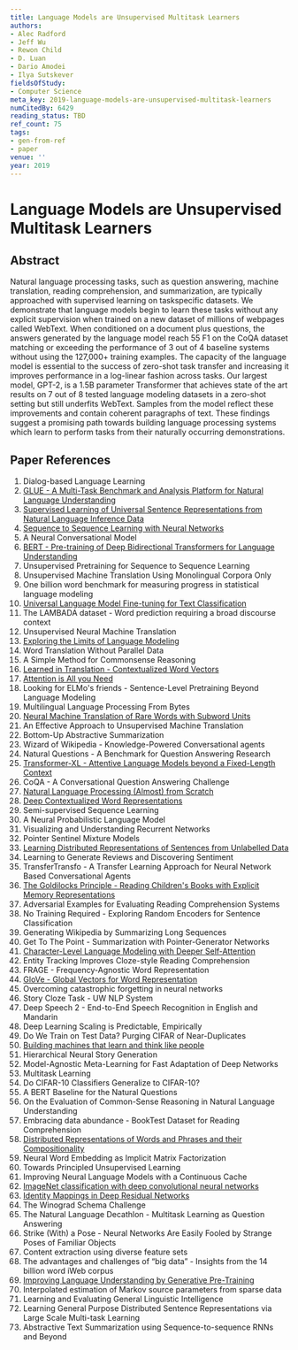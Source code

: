 ```yaml
---
title: Language Models are Unsupervised Multitask Learners
authors:
- Alec Radford
- Jeff Wu
- Rewon Child
- D. Luan
- Dario Amodei
- Ilya Sutskever
fieldsOfStudy:
- Computer Science
meta_key: 2019-language-models-are-unsupervised-multitask-learners
numCitedBy: 6429
reading_status: TBD
ref_count: 75
tags:
- gen-from-ref
- paper
venue: ''
year: 2019
---
```


# Language Models are Unsupervised Multitask Learners

## Abstract

Natural language processing tasks, such as question answering, machine translation, reading comprehension, and summarization, are typically approached with supervised learning on taskspecific datasets. We demonstrate that language models begin to learn these tasks without any explicit supervision when trained on a new dataset of millions of webpages called WebText. When conditioned on a document plus questions, the answers generated by the language model reach 55 F1 on the CoQA dataset matching or exceeding the performance of 3 out of 4 baseline systems without using the 127,000+ training examples. The capacity of the language model is essential to the success of zero-shot task transfer and increasing it improves performance in a log-linear fashion across tasks. Our largest model, GPT-2, is a 1.5B parameter Transformer that achieves state of the art results on 7 out of 8 tested language modeling datasets in a zero-shot setting but still underfits WebText. Samples from the model reflect these improvements and contain coherent paragraphs of text. These findings suggest a promising path towards building language processing systems which learn to perform tasks from their naturally occurring demonstrations.

## Paper References

1. Dialog-based Language Learning
2. [GLUE - A Multi-Task Benchmark and Analysis Platform for Natural Language Understanding](2018-glue-a-multi-task-benchmark-and-analysis-platform-for-natural-language-understanding)
3. [Supervised Learning of Universal Sentence Representations from Natural Language Inference Data](2017-supervised-learning-of-universal-sentence-representations-from-natural-language-inference-data)
4. [Sequence to Sequence Learning with Neural Networks](2014-sequence-to-sequence-learning-with-neural-networks)
5. A Neural Conversational Model
6. [BERT - Pre-training of Deep Bidirectional Transformers for Language Understanding](2019-bert-pre-training-of-deep-bidirectional-transformers-for-language-understanding)
7. Unsupervised Pretraining for Sequence to Sequence Learning
8. Unsupervised Machine Translation Using Monolingual Corpora Only
9. One billion word benchmark for measuring progress in statistical language modeling
10. [Universal Language Model Fine-tuning for Text Classification](2018-universal-language-model-fine-tuning-for-text-classification)
11. The LAMBADA dataset - Word prediction requiring a broad discourse context
12. Unsupervised Neural Machine Translation
13. [Exploring the Limits of Language Modeling](2016-exploring-the-limits-of-language-modeling)
14. Word Translation Without Parallel Data
15. A Simple Method for Commonsense Reasoning
16. [Learned in Translation - Contextualized Word Vectors](2017-learned-in-translation-contextualized-word-vectors)
17. [Attention is All you Need](2017-attention-is-all-you-need)
18. Looking for ELMo's friends - Sentence-Level Pretraining Beyond Language Modeling
19. Multilingual Language Processing From Bytes
20. [Neural Machine Translation of Rare Words with Subword Units](2016-neural-machine-translation-of-rare-words-with-subword-units)
21. An Effective Approach to Unsupervised Machine Translation
22. Bottom-Up Abstractive Summarization
23. Wizard of Wikipedia - Knowledge-Powered Conversational agents
24. Natural Questions - A Benchmark for Question Answering Research
25. [Transformer-XL - Attentive Language Models beyond a Fixed-Length Context](2019-transformer-xl-attentive-language-models-beyond-a-fixed-length-context)
26. CoQA - A Conversational Question Answering Challenge
27. [Natural Language Processing (Almost) from Scratch](2011-natural-language-processing-almost-from-scratch)
28. [Deep Contextualized Word Representations](2018-deep-contextualized-word-representations)
29. Semi-supervised Sequence Learning
30. A Neural Probabilistic Language Model
31. Visualizing and Understanding Recurrent Networks
32. Pointer Sentinel Mixture Models
33. [Learning Distributed Representations of Sentences from Unlabelled Data](2016-learning-distributed-representations-of-sentences-from-unlabelled-data)
34. Learning to Generate Reviews and Discovering Sentiment
35. TransferTransfo - A Transfer Learning Approach for Neural Network Based Conversational Agents
36. [The Goldilocks Principle - Reading Children's Books with Explicit Memory Representations](2016-the-goldilocks-principle-reading-children-s-books-with-explicit-memory-representations)
37. Adversarial Examples for Evaluating Reading Comprehension Systems
38. No Training Required - Exploring Random Encoders for Sentence Classification
39. Generating Wikipedia by Summarizing Long Sequences
40. Get To The Point - Summarization with Pointer-Generator Networks
41. [Character-Level Language Modeling with Deeper Self-Attention](2019-character-level-language-modeling-with-deeper-self-attention)
42. Entity Tracking Improves Cloze-style Reading Comprehension
43. FRAGE - Frequency-Agnostic Word Representation
44. [GloVe - Global Vectors for Word Representation](2014-glove-global-vectors-for-word-representation)
45. Overcoming catastrophic forgetting in neural networks
46. Story Cloze Task - UW NLP System
47. Deep Speech 2 - End-to-End Speech Recognition in English and Mandarin
48. Deep Learning Scaling is Predictable, Empirically
49. Do We Train on Test Data? Purging CIFAR of Near-Duplicates
50. [Building machines that learn and think like people](2016-building-machines-that-learn-and-think-like-people)
51. Hierarchical Neural Story Generation
52. Model-Agnostic Meta-Learning for Fast Adaptation of Deep Networks
53. Multitask Learning
54. Do CIFAR-10 Classifiers Generalize to CIFAR-10?
55. A BERT Baseline for the Natural Questions
56. On the Evaluation of Common-Sense Reasoning in Natural Language Understanding
57. Embracing data abundance - BookTest Dataset for Reading Comprehension
58. [Distributed Representations of Words and Phrases and their Compositionality](2013-distributed-representations-of-words-and-phrases-and-their-compositionality)
59. Neural Word Embedding as Implicit Matrix Factorization
60. Towards Principled Unsupervised Learning
61. Improving Neural Language Models with a Continuous Cache
62. [ImageNet classification with deep convolutional neural networks](2012-imagenet-classification-with-deep-convolutional-neural-networks)
63. [Identity Mappings in Deep Residual Networks](2016-identity-mappings-in-deep-residual-networks)
64. The Winograd Schema Challenge
65. The Natural Language Decathlon - Multitask Learning as Question Answering
66. Strike (With) a Pose - Neural Networks Are Easily Fooled by Strange Poses of Familiar Objects
67. Content extraction using diverse feature sets
68. The advantages and challenges of “big data” - Insights from the 14 billion word iWeb corpus
69. [Improving Language Understanding by Generative Pre-Training](2018-improving-language-understanding-by-generative-pre-training)
70. Interpolated estimation of Markov source parameters from sparse data
71. Learning and Evaluating General Linguistic Intelligence
72. Learning General Purpose Distributed Sentence Representations via Large Scale Multi-task Learning
73. Abstractive Text Summarization using Sequence-to-sequence RNNs and Beyond
